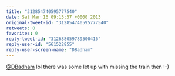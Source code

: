```yaml
---
title: "312854740595777540"
date: Sat Mar 16 09:15:57 +0000 2013
original-tweet-id: "312854740595777540"
retweets: 0
favorites: 0
reply-tweet-id: "312688059789500416"
reply-user-id: "561522855"
reply-user-screen-name: "DBadham"
---
```

<a href="https://twitter.com/DBadham">@DBadham</a> lol there was some let up with missing the train then :-)

